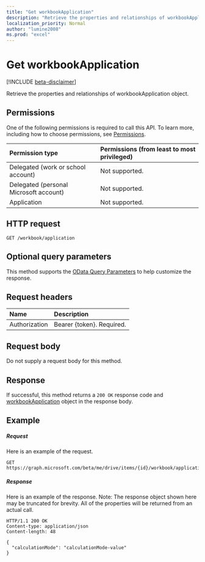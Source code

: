 ```yaml
---
title: "Get workbookApplication"
description: "Retrieve the properties and relationships of workbookApplication object."
localization_priority: Normal
author: "lumine2008"
ms.prod: "excel"
---
```


# Get workbookApplication

[!INCLUDE [beta-disclaimer](../../includes/beta-disclaimer.md)]

Retrieve the properties and relationships of workbookApplication object.
## Permissions
One of the following permissions is required to call this API. To learn more, including how to choose permissions, see [Permissions](/graph/permissions-reference).

|Permission type      | Permissions (from least to most privileged)              |
|:--------------------|:---------------------------------------------------------|
|Delegated (work or school account) | Not supported.    |
|Delegated (personal Microsoft account) | Not supported.    |
|Application | Not supported. |

## HTTP request
<!-- { "blockType": "ignored" } -->
```http
GET /workbook/application
```
## Optional query parameters
This method supports the [OData Query Parameters](https://developer.microsoft.com/graph/docs/concepts/query_parameters) to help customize the response.

## Request headers
| Name      |Description|
|:----------|:----------|
| Authorization  | Bearer {token}. Required. |

## Request body
Do not supply a request body for this method.

## Response

If successful, this method returns a `200 OK` response code and [workbookApplication](../resources/workbookapplication.md) object in the response body.
## Example
##### Request
Here is an example of the request.
<!-- {
  "blockType": "request",
  "name": "get_workbookApplication"
}-->
```http
GET https://graph.microsoft.com/beta/me/drive/items/{id}/workbook/application
```
##### Response
Here is an example of the response. Note: The response object shown here may be truncated for brevity. All of the properties will be returned from an actual call.
<!-- {
  "blockType": "response",
  "truncated": true,
  "@odata.type": "microsoft.graph.workbookApplication"
} -->
```http
HTTP/1.1 200 OK
Content-type: application/json
Content-length: 48

{
  "calculationMode": "calculationMode-value"
}
```

<!-- uuid: 8fcb5dbc-d5aa-4681-8e31-b001d5168d79
2015-10-25 14:57:30 UTC -->
<!--
{
  "type": "#page.annotation",
  "description": "Get workbookApplication",
  "keywords": "",
  "section": "documentation",
  "tocPath": "",
  "suppressions": [
  ]
}
-->
